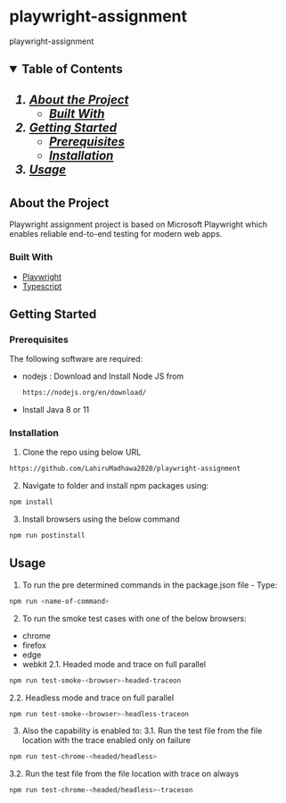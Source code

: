 # playwright-assignment
playwright-assignment

<!-- TABLE OF CONTENTS -->
<h2>
    <details open="open">
        <summary class="normal">Table of Contents</summary>
        <h5>
          <ol>
            <li>
              <a href="#about-the-project">About the Project</a>
              <ul>
                <li><a href="#built-with">Built With</a>
              </ul>
            </li>
            <li>
              <a href="#getting-started">Getting Started</a>
              <ul>
                <li><a href="#prerequisites">Prerequisites</a>
                <li><a href="#installation">Installation</a>
              </ul>
            </li>
            <li><a href="#usage">Usage</a></li>
          </ol>
        </h5>    
    </details>
</h2>

<!-- ABOUT THE PROJECT -->

## About the Project

Playwright assignment project is based on Microsoft Playwright which enables reliable end-to-end testing for modern web apps.

### Built With

- [Playwright](https://playwright.dev)
- [Typescript](https://www.typescriptlang.org/)

## Getting Started

### Prerequisites

The following software are required:

- nodejs : Download and Install Node JS from
  ```sh
  https://nodejs.org/en/download/
  ```
- Install Java 8 or 11

### Installation

1. Clone the repo using below URL

```sh
https://github.com/LahiruMadhawa2020/playwright-assignment
```

2. Navigate to folder and install npm packages using:

```sh
npm install
```

3. Install browsers using the below command
```sh
npm run postinstall
```

## Usage
1. To run the pre determined commands in the package.json file - Type:
  ```sh
  npm run <name-of-command>
  ```
2. To run the smoke test cases with one of the below browsers:
- chrome
- firefox
- edge
- webkit
2.1. Headed mode and trace on full parallel
```sh
npm run test-smoke-<browser>-headed-traceon
```
2.2. Headless mode and trace on full parallel
```sh
npm run test-smoke-<browser>-headless-traceon
```
3. Also the capability is enabled to:
3.1. Run the test file from the file location with the trace enabled only on failure
```sh
npm run test-chrome-<headed/headless>
```
3.2. Run the test file from the file location with trace on always
```sh
npm run test-chrome-<headed/headless>-traceson
```
